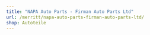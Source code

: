```yaml
---
title: "NAPA Auto Parts - Firman Auto Parts Ltd"
url: /merritt/napa-auto-parts-firman-auto-parts-ltd/
shop: Autoteile
---
```

